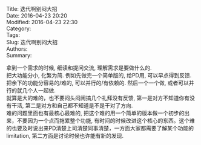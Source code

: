 Title: 迭代啊别闷大招                         
Date: 2016-04-23 20:20       
Modified: 2016-04-23 22:30       
Category:  
Tags:              
Slug: 迭代啊别闷大招                
Authors:                 
Summary:
      
拿到一个需求的时候, 细读和提问交流, 理解需求是要做什么的.                                
把大功能分小, 化繁为简. 例如先做完一个简单版的, 给PD用, 可以早点得到反馈. 把余下的功能分容易的/难的, 可以并行的/有依赖的. 然后一个一个做, 或者可以并行的就几个人一起做.                            
就算是大的难的，也不要闷头闷闹搞几个礼拜没有反馈, 第一是对方不知道你有没有干活, 第二是对方和自己都不知道是不是干对了方向.                                       
难的问题里面也有最核心最难的, 把这个难的用一个简单的版本做一个初步的出来，不要因为一个点而拖累整个功能, 有时间的时候改进这个核心的东西。这个难的也要及时说出来PD清楚上司清楚同事清楚，一方面大家都需要了解某个功能的limitation, 第二方面是讨论时候也许能有新的发现.                 
  


